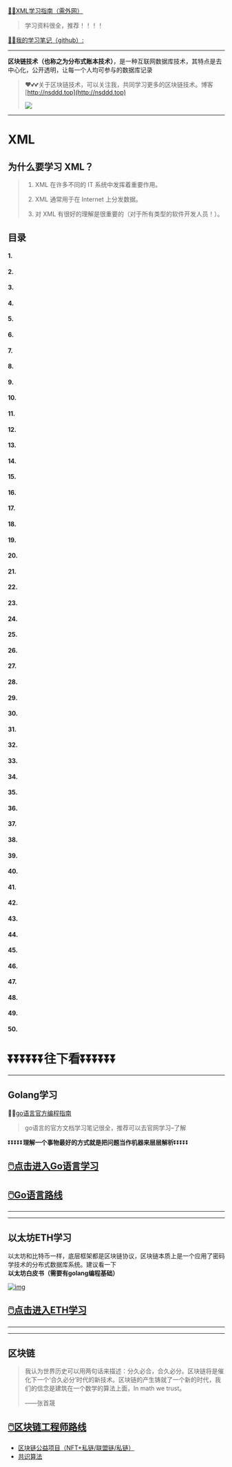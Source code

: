 [😶‍🌫️XML学习指南（需外网）](https://www.w3schools.com/xml/default.asp)

>   学习资料很全，推荐！！！！

[😶‍🌫️我的学习笔记（github）:](https://github.com/3293172751/golang-rearn)

---

**区块链技术（也称之为分布式账本技术）**，是一种互联网数据库技术，其特点是去中心化，公开透明，让每一个人均可参与的数据库记录

>   ❤️💕💕关于区块链技术，可以关注我，共同学习更多的区块链技术。博客[http://nsddd.top](http://nsddd.top)
>
>   <a href="https://wakatime.com/@3293172751/projects/hngzsvjxqc?start=2022-03-30&end=2022-04-05" title="我的区块链代码时长"> <img src="https://wakatime.com/badge/user/c445b3c6-a2bc-43a2-a24a-0828a17244b4/project/79cf7f10-4f61-42b7-92a8-dfc71cb99f4c.svg"> </a>

---

# XML

## 为什么要学习 XML？

> 1. XML 在许多不同的 IT 系统中发挥着重要作用。
>
> 2. XML 通常用于在 Internet 上分发数据。
>
> 3. 对 XML 有很好的理解是很重要的（对于所有类型的软件开发人员！）。

## 目录

#### 1. [](1.md)

#### 2. [](2.md)

#### 3. [](3.md)

#### 4. [](4.md)

#### 5. [](5.md)

#### 6. [](6.md)

#### 7. [](7.md)

#### 8. [](8.md)

#### 9. [](9.md)

#### 10. [](10.md)

#### 11. [](11.md)

#### 12. [](12.md)

#### 13. [](13.md)

#### 14. [](14.md)

#### 15. [](15.md)

#### 16. [](16.md)

#### 17. [](17.md)

#### 18. [](18.md)

#### 19. [](19.md)

#### 20. [](20.md)

#### 21. [](21.md)

#### 22. [](22.md)

#### 23. [](23.md)

#### 24. [](24.md)

#### 25. [](25.md)

#### 26. [](26.md)

#### 27. [](27.md)

#### 28. [](28.md)

#### 29. [](29.md)

#### 30. [](30.md)

#### 31. [](31.md)

#### 32. [](32.md)

#### 33. [](33.md)

#### 34. [](34.md)

#### 35. [](35.md)

#### 36. [](36.md)

#### 37. [](37.md)

#### 38. [](38.md)

#### 39. [](39.md)

#### 40. [](40.md)

#### 41. [](41.md)

#### 42. [](42.md)

#### 43. [](43.md)

#### 44. [](44.md)

#### 45. [](45.md)

#### 46. [](46.md)

#### 47. [](47.md)

#### 48. [](48.md)

#### 49. [](49.md)

#### 50. [](50.md)



# ⏬⏬⏬⏬⏬⏬**往下看**⏬⏬⏬⏬⏬⏬

----

## Golang学习

😶‍🌫️[go语言官方编程指南](https://golang.org/#)

> go语言的官方文档学习笔记很全，推荐可以去官网学习–了解

⏬⏬⏬⏬⏬**理解一个事物最好的方式就是把问题当作机器来层层解析**⏬⏬⏬⏬⏬

## [🖱️点击进入Go语言学习](https://github.com/3293172751/Block_Chain/blob/master/TOC.md)

## [🖱️Go语言路线](https://github.com/3293172751/Block_Chain/blob/master/go_route.md)

------

------

## 以太坊ETH学习

以太坊和比特币一样，底层框架都是区块链协议，区块链本质上是一个应用了密码学技术的分布式数据库系统。建议看一下**以太坊白皮书（需要有golang编程基础）**

[![img](https://camo.githubusercontent.com/a411fbf80ed8b270ce46ab6f188b1d8468bb67d9001e7bebbbedbe0ee36b585f/68747470733a2f2f73322e6c6f6c692e6e65742f323032322f30332f32302f67546944645541787448474a3466382e706e67)](https://etherscan.io/)

## [🖱️点击进入ETH学习](https://github.com/3293172751/Block_Chain/blob/master/eth/TOC.md)

------

------

## 区块链

> 我认为世界历史可以用两句话来描述：分久必合，合久必分。区块链将是催化下一个‘合久必分’时代的新技术。区块链的产生铸就了一个新的时代，我们的信念是建筑在一个数学的算法上面，In math we trust。
>
>  ——张首晟

## [🖱️区块链工程师路线](https://github.com/3293172751/Block_Chain/blob/master/route.md)

- [区块链公益项目（NFT+私链/联盟链/私链）](https://github.com/3293172751/Block_Chain/blob/master/区块链公益项目)
- [共识算法](https://github.com/3293172751/Block_Chain/blob/master/blockchain/README.md)